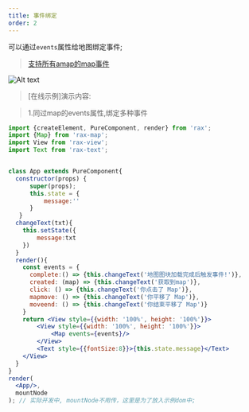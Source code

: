 ```yaml
---
title: 事件绑定
order: 2
---
```


可以通过`events`属性给地图绑定事件;
> [支持所有amap的map事件](https://lbs.amap.com/api/javascript-api/reference/map)

![Alt text](https://img.alicdn.com/tfs/TB1T0lOvz7nBKNjSZLeXXbxCFXa-880-881.jpg)

> [在线示例]演示内容:

> 1.同过map的events属性,绑定多种事件


```jsx
import {createElement, PureComponent, render} from 'rax';
import {Map} from 'rax-map';
import View from 'rax-view';
import Text from 'rax-text';


class App extends PureComponent{
  constructor(props) {
      super(props);
      this.state = {
          message:''
      }
   }
  changeText(txt){
    this.setState({
        message:txt
    })
  }
  render(){
    const events = {
      complete:() => {this.changeText('地图图块加载完成后触发事件!')},
      created: (map) => {this.changeText('获取到map')},
      click: () => {this.changeText('你点击了 Map')},
      mapmove: () => {this.changeText('你平移了 Map')},
      moveend: () => {this.changeText('你结束平移了 Map')}
    }
    return <View style={{width: '100%', height: '100%'}}>
        <View style={{width: '100%', height: '100%'}}>
            <Map events={events}/>
        </View>
        <Text style={{fontSize:8}}>{this.state.message}</Text>
    </View>
  }
}
render(
  <App/>,
  mountNode
); // 实际开发中, mountNode不用传，这里是为了放入示例dom中;
```

